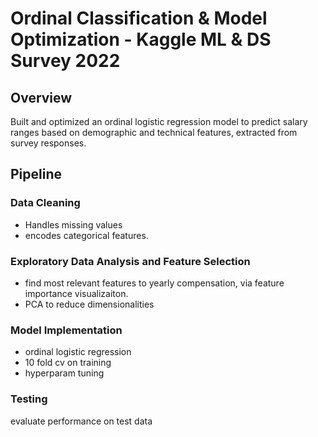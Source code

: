 # Ordinal Classification & Model Optimization - Kaggle ML & DS Survey 2022

## Overview
Built and optimized an ordinal logistic regression model to predict salary ranges based on demographic and technical features, extracted from survey responses.

## Pipeline
### Data Cleaning
- Handles missing values
- encodes categorical features.

### Exploratory Data Analysis and Feature Selection
- find most relevant features to yearly compensation, via feature importance visualizaiton.
- PCA to reduce dimensionalities

### Model Implementation
- ordinal logistic regression
- 10 fold cv on training
- hyperparam tuning

### Testing 
evaluate performance on test data

